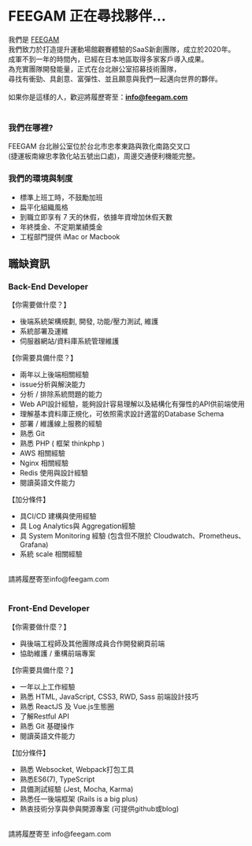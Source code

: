 # FEEGAM 正在尋找夥伴...
我們是 <a href="https://www.feegam.com">FEEGAM</a><br> 
我們致力於打造提升運動場館觀賽體驗的SaaS新創團隊，成立於2020年。<br>
成軍不到一年的時間內，已經在日本地區取得多家客戶導入成果。<br>
為充實團隊開發能量，正式在台北辦公室招募技術團隊，<br>
尋找有衝勁、具創意、富彈性、並且願意與我們一起邁向世界的夥伴。<br><br>
如果你是這樣的人，歡迎將履歷寄至：<b>info@feegam.com</b><br><br>

### 我們在哪裡?
FEEGAM 台北辦公室位於台北市忠孝東路與敦化南路交叉口<br>
(捷運板南線忠孝敦化站五號出口處)，周邊交通便利機能完整。<br>

### 我們的環境與制度
- 標準上班工時，不鼓勵加班
- 扁平化組織風格
- 到職立即享有 7 天的休假，依據年資增加休假天數
- 年終獎金、不定期業績獎金
- 工程部門提供 iMac or Macbook

## 職缺資訊

### Back-End Developer
【你需要做什麼？】
- 後端系統架構規劃, 開發, 功能/壓力測試, 維護
- 系統部署及運維
- 伺服器網站/資料庫系統管理維護

【你需要具備什麼？】
- 兩年以上後端相關經驗
- issue分析與解決能力
- 分析 / 排除系統問題的能力
- Web API設計經驗，能夠設計容易理解以及結構化有彈性的API供前端使用
- 理解基本資料庫正規化，可依照需求設計適當的Database Schema
- 部署 / 維護線上服務的經驗
- 熟悉 Git
- 熟悉 PHP ( 框架 thinkphp )
- AWS 相關經驗
- Nginx 相關經驗
- Redis 使用與設計經驗
- 閱讀英語文件能力

【加分條件】
- 具CI/CD 建構與使用經驗 
- 具 Log Analytics與 Aggregation經驗
- 具 System Monitoring 經驗 (包含但不限於 Cloudwatch、Prometheus、Grafana)
- 系統 scale 相關經驗
<br>
請將履歷寄至info@feegam.com
<br><br>

### Front-End Developer 
【你需要做什麼？】
- 與後端工程師及其他團隊成員合作開發網頁前端
- 協助維護 / 重構前端專案

【你需要具備什麼？】
- 一年以上工作經驗
- 熟悉 HTML, JavaScript, CSS3, RWD, Sass 前端設計技巧
- 熟悉 ReactJS 及 Vue.js生態圈
- 了解Restful API
- 熟悉 Git 基礎操作
- 閱讀英語文件能力

【加分條件】
- 熟悉 Websocket, Webpack打包工具
- 熟悉ES6(7), TypeScript
- 具備測試經驗 (Jest, Mocha, Karma)
- 熟悉任一後端框架 (Rails is a big plus)
- 熱衷技術分享與參與開源專案 (可提供github或blog)
<br>
請將履歷寄至 info@feegam.com
<br>
